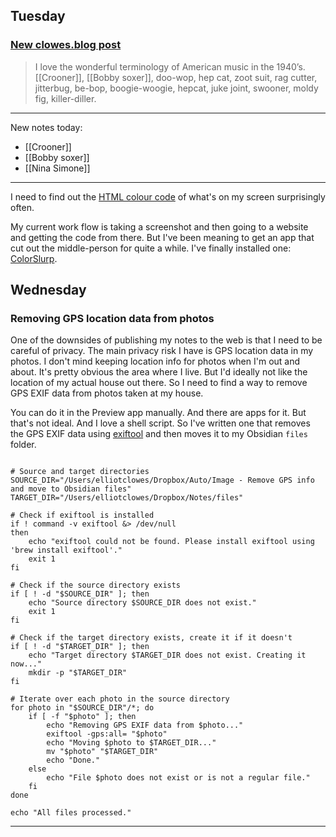 ## Tuesday

### [New clowes.blog post](https://clowes.blog/2024/07/09/i-love-the.html)

> I love the wonderful terminology of American music in the 1940’s. [[Crooner]], [[Bobby soxer]], doo-wop, hep cat, zoot suit, rag cutter, jitterbug, be-bop, boogie-woogie, hepcat, juke joint, swooner, moldy fig, killer-diller.

***

New notes today:
- [[Crooner]]
- [[Bobby soxer]]
- [[Nina Simone]]

***

I need to find out the [HTML colour code](https://htmlcolorcodes.com) of what's on my screen surprisingly often.

My current work flow is taking a screenshot and then going to a website and getting the code from there. But I've been meaning to get an app that cut out the middle-person for quite a while. I've finally installed one: [ColorSlurp](https://colorslurp.com).
## Wednesday

### Removing GPS location data from photos

One of the downsides of publishing my notes to the web is that I need to be careful of privacy. The main privacy risk I have is GPS location data in my photos. I don't mind keeping location info for photos when I'm out and about. It's pretty obvious the area where I live. But I'd ideally not like the location of my actual house out there. So I need to find a way to remove GPS EXIF data from photos taken at my house.

You can do it in the Preview app manually. And there are apps for it. But that's not ideal. And I love a shell script. So I've written one that removes the GPS EXIF data using [exiftool](https://formulae.brew.sh/formula/exiftool) and then moves it to my Obsidian `files` folder.

```#!/bin/zsh

# Source and target directories
SOURCE_DIR="/Users/elliotclowes/Dropbox/Auto/Image - Remove GPS info and move to Obsidian files"
TARGET_DIR="/Users/elliotclowes/Dropbox/Notes/files"

# Check if exiftool is installed
if ! command -v exiftool &> /dev/null
then
    echo "exiftool could not be found. Please install exiftool using 'brew install exiftool'."
    exit 1
fi

# Check if the source directory exists
if [ ! -d "$SOURCE_DIR" ]; then
    echo "Source directory $SOURCE_DIR does not exist."
    exit 1
fi

# Check if the target directory exists, create it if it doesn't
if [ ! -d "$TARGET_DIR" ]; then
    echo "Target directory $TARGET_DIR does not exist. Creating it now..."
    mkdir -p "$TARGET_DIR"
fi

# Iterate over each photo in the source directory
for photo in "$SOURCE_DIR"/*; do
    if [ -f "$photo" ]; then
        echo "Removing GPS EXIF data from $photo..."
        exiftool -gps:all= "$photo"
        echo "Moving $photo to $TARGET_DIR..."
        mv "$photo" "$TARGET_DIR"
        echo "Done."
    else
        echo "File $photo does not exist or is not a regular file."
    fi
done

echo "All files processed."
```

***

